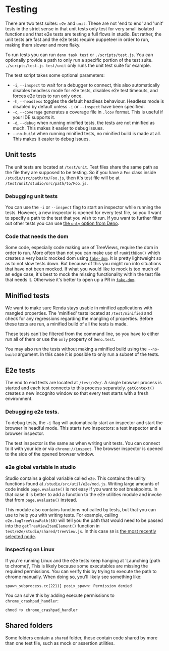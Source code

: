 # Testing

There are two test suites: `e2e` and `unit`. These are not 'end to end' and 'unit' tests
in the strict sense in that unit tests only test for very small isolated functions
and that e2e tests are testing a full flows in studio.
But rather, the unit tests are fast and the e2e tests require puppeteer in order to run, making them slower and more flaky.

To run tests you can run `deno task test` or `./scripts/test.js`.
You can optionally provide a path to only run a specific portion of the test suite.
`./scripts/test.js test/unit` only runs the unit test suite for example.

The test script takes some optional parameters:

- `-i`, `--inspect` to wait for a debugger to connect, this also automatically disables headless mode for e2e tests, disables e2e test timeouts, and forces e2e tests to run only once.
- `-h`, `--headless` toggles the default headless behaviour. Headless mode is disabled by default unless `-i` or `--inspect` have been specified.
- `-c`, `--coverage` generates a coverage file in `.lcov` format. This is useful if your IDE supports it.
- `-d`, `--debug` when running minified tests, the tests are not minified as much. This makes it easier to debug issues.
- `--no-build` when running minified tests, no minified build is made at all. This makes it easier to debug issues.

## Unit tests

The unit tests are located at `/test/unit`.
Test files share the same path as the file they are supposed to be testing.
So if you have a `Foo` class inside `/studio/src/path/to/Foo.js`,
then it's test file will be at `/test/unit/studio/src/path/to/Foo.js`.

### Debugging unit tests

You can use the `-i` or `--inspect` flag to start an inspector while running the tests.
However, a new inspector is opened for every test file, so you'll want to specify a path to the test that you wish to run.
If you want to further filter out other tests you can use [the `only` option from Deno](https://deno.land/manual@v1.30.3/basics/testing#filtering-in-only-run-these-tests).

### Code that needs the dom

Some code, especially code making use of TreeViews, require the dom in order to run.
More often than not you can make use of `runWithDom()` which creates a very basic mocked dom using [`fake-dom`](https://github.com/jespertheend/fake-dom).
It is pretty lightweight so as to not slow tests down.
But because of this you might run into situations that have not been mocked.
If what you would like to mock is too much of an edge case, it's best to mock the missing functionality within the test file that needs it.
Otherwise it's better to open up a PR in [`fake-dom`](https://github.com/jespertheend/fake-dom).

## Minified tests

We want to make sure Renda stays usable in minified applications with mangled properties.
The 'minified' tests located at `/test/minified` and check for any regressions regarding the mangling of properties.
Before these tests are run, a minified build of all the tests is made.

These tests can't be filtered from the command line, so you have to either run all of them or use the `only` property of `Deno.test`.

You may also run the tests without making a minified build using the `--no-build` argument.
In this case it is possible to only run a subset of the tests.

## E2e tests

The end to end tests are located at `/test/e2e/`.
A single browser process is started and each test connects to this process separately.
`getContext()` creates a new incognito window so that every test starts with a fresh environment.

### Debugging e2e tests.
To debug tests, the `-i` flag will automatically start an inspector and start the browser in headful mode.
This starts two inspectors: a test inspector and a browser inspector.

The test inspector is the same as when writing unit tests. You can connect to it with your ide or via `chrome://inspect`.
The browser inspector is opened to the side of the opened browser window.

### e2e global variable in studio

Studio contains a global variable called `e2e`.
This contains the utility functions found at `/studio/src/util/e2e/mod.js`.
Writing large amounts of code inside `page.evaluate()` is not easy if you want to set breakpoints.
In that case it is better to add a function to the e2e utilities module and invoke that from `page.evaluate()` instead.

This module also contains functions not called by tests, but that you can use to help you with writing tests.
For example, calling `e2e.logTreeViewPath($0)` will tell you the path that would need to be passed into the
`getTreeViewItemElement()` function in `test/e2e/studio/shared/treeView.js`.
In this case `$0` is [the most recently selected node](https://developer.chrome.com/blog/the-currently-selected-dom-node/).

### Inspecting on Linux

If you're running Linux and the e2e tests keep hanging at 'Launching [path to chrome]',
This is likely because some executables are missing the required permissions.
You can verify this by trying to execute the path to chrome manually.
When doing so, you'll likely see something like:

```
spawn_subprocess.cc(221)] posix_spawn: Permission denied
```

You can solve this by adding execute permissions to `chrome_crashpad_handler`:

```
chmod +x chrome_crashpad_handler
```

## Shared folders

Some folders contain a `shared` folder, these contain code shared by more than one test file,
such as mock or assertion utilities.

